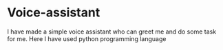 # Voice-assistant
I have made a simple voice assistant  who can greet me and do some task for me.
Here I have used python programming language
